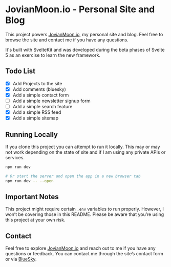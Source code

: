 # JovianMoon.io - Personal Site and Blog

This project powers [JovianMoon.io](https://jovianmoon.io), my personal site and blog.
Feel free to browse the site and contact me if you have any questions.

It's built with SvelteKit and was developed during the beta phases of Svelte 5 as an
exercise to learn the new framework.

## Todo List

- [x] Add Projects to the site
- [x] Add comments (bluesky)
- [x] Add a simple contact form
- [ ] Add a simple newsletter signup form
- [ ] Add a simple search feature
- [x] Add a simple RSS feed
- [x] Add a simple sitemap

## Running Locally

If you clone this project you can attempt to run it locally. This may or may not work
depending on the state of site and if I am using any private APIs or services.

```bash
npm run dev

# Or start the server and open the app in a new browser tab
npm run dev -- --open
```

## Important Notes

This project might require certain `.env` variables to run properly. However, I won’t be
covering those in this README. Please be aware that you’re using this project at your own
risk.

## Contact

Feel free to explore [JovianMoon.io](https://jovianmoon.io) and reach out to me if you
have any questions or feedback. You can contact me through the site’s contact form or via
[BlueSky](https://bsky.app/profile/jovianmoon.io).
